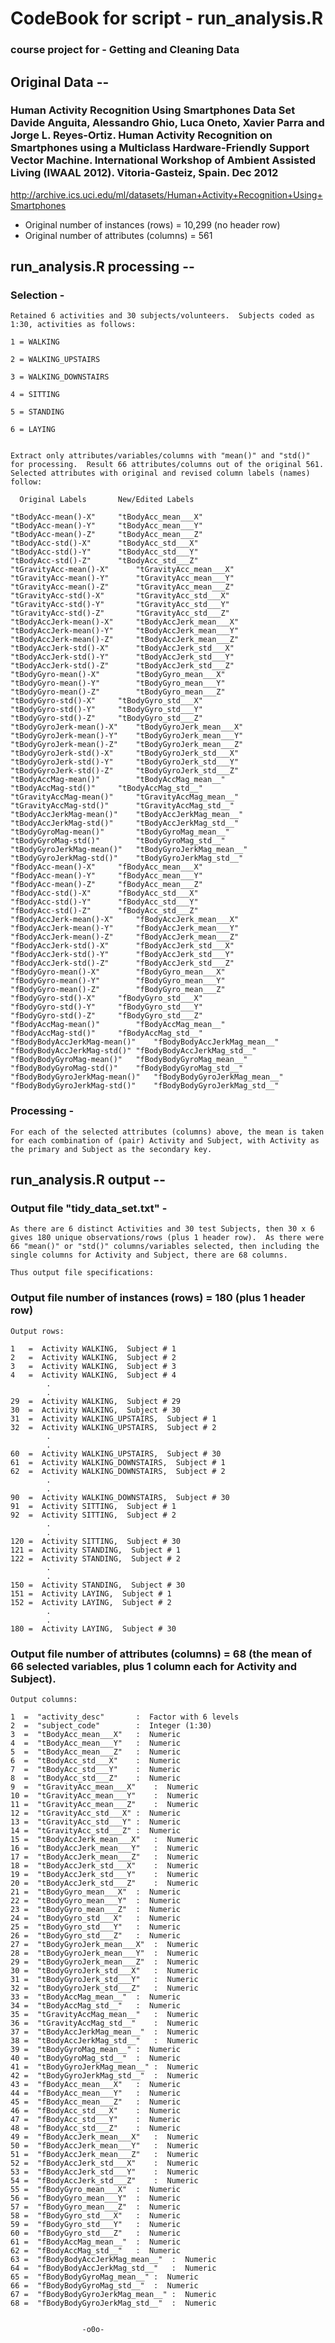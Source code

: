#  CodeBook for script - run_analysis.R 
###  course project for - Getting and Cleaning Data 



##  Original Data  -- 

###  Human Activity Recognition Using Smartphones Data Set 	Davide Anguita, Alessandro Ghio, Luca Oneto, Xavier Parra and Jorge L. Reyes-Ortiz. Human Activity Recognition on Smartphones using a Multiclass Hardware-Friendly Support Vector Machine. International Workshop of Ambient Assisted Living (IWAAL 2012). Vitoria-Gasteiz, Spain. Dec 2012
http://archive.ics.uci.edu/ml/datasets/Human+Activity+Recognition+Using+Smartphones

*  Original number of instances (rows) = 10,299 (no header row) 
*  Original number of attributes (columns) = 561



##  run_analysis.R processing -- 

###  Selection - 

	Retained 6 activities and 30 subjects/volunteers.  Subjects coded as 1:30, activities as follows: 

	1 = WALKING

	2 = WALKING_UPSTAIRS

	3 = WALKING_DOWNSTAIRS

	4 = SITTING

	5 = STANDING

	6 = LAYING


	Extract only attributes/variables/columns with "mean()" and "std()" for processing.  Result 66 attributes/columns out of the original 561.  Selected attributes with original and revised column labels (names) follow: 

	  Original Labels		New/Edited Labels

	"tBodyAcc-mean()-X"		"tBodyAcc_mean___X"
	"tBodyAcc-mean()-Y"		"tBodyAcc_mean___Y"
	"tBodyAcc-mean()-Z"		"tBodyAcc_mean___Z"
	"tBodyAcc-std()-X"		"tBodyAcc_std___X"
	"tBodyAcc-std()-Y"		"tBodyAcc_std___Y"
	"tBodyAcc-std()-Z"		"tBodyAcc_std___Z"
	"tGravityAcc-mean()-X"		"tGravityAcc_mean___X"
	"tGravityAcc-mean()-Y"		"tGravityAcc_mean___Y"
	"tGravityAcc-mean()-Z"		"tGravityAcc_mean___Z"
	"tGravityAcc-std()-X"		"tGravityAcc_std___X"
	"tGravityAcc-std()-Y"		"tGravityAcc_std___Y"
	"tGravityAcc-std()-Z"		"tGravityAcc_std___Z"
	"tBodyAccJerk-mean()-X"		"tBodyAccJerk_mean___X"
	"tBodyAccJerk-mean()-Y"		"tBodyAccJerk_mean___Y"
	"tBodyAccJerk-mean()-Z"		"tBodyAccJerk_mean___Z"
	"tBodyAccJerk-std()-X"		"tBodyAccJerk_std___X"
	"tBodyAccJerk-std()-Y"		"tBodyAccJerk_std___Y"
	"tBodyAccJerk-std()-Z"		"tBodyAccJerk_std___Z"
	"tBodyGyro-mean()-X"		"tBodyGyro_mean___X"
	"tBodyGyro-mean()-Y"		"tBodyGyro_mean___Y"
	"tBodyGyro-mean()-Z"		"tBodyGyro_mean___Z"
	"tBodyGyro-std()-X"		"tBodyGyro_std___X"
	"tBodyGyro-std()-Y"		"tBodyGyro_std___Y"
	"tBodyGyro-std()-Z"		"tBodyGyro_std___Z"
	"tBodyGyroJerk-mean()-X"	"tBodyGyroJerk_mean___X"
	"tBodyGyroJerk-mean()-Y"	"tBodyGyroJerk_mean___Y"
	"tBodyGyroJerk-mean()-Z"	"tBodyGyroJerk_mean___Z"
	"tBodyGyroJerk-std()-X"		"tBodyGyroJerk_std___X"
	"tBodyGyroJerk-std()-Y"		"tBodyGyroJerk_std___Y"
	"tBodyGyroJerk-std()-Z"		"tBodyGyroJerk_std___Z"
	"tBodyAccMag-mean()"		"tBodyAccMag_mean__"
	"tBodyAccMag-std()"		"tBodyAccMag_std__"
	"tGravityAccMag-mean()"		"tGravityAccMag_mean__"
	"tGravityAccMag-std()"		"tGravityAccMag_std__"
	"tBodyAccJerkMag-mean()"	"tBodyAccJerkMag_mean__"
	"tBodyAccJerkMag-std()"		"tBodyAccJerkMag_std__"
	"tBodyGyroMag-mean()"		"tBodyGyroMag_mean__"
	"tBodyGyroMag-std()"		"tBodyGyroMag_std__"
	"tBodyGyroJerkMag-mean()"	"tBodyGyroJerkMag_mean__"
	"tBodyGyroJerkMag-std()"	"tBodyGyroJerkMag_std__"
	"fBodyAcc-mean()-X"		"fBodyAcc_mean___X"
	"fBodyAcc-mean()-Y"		"fBodyAcc_mean___Y"
	"fBodyAcc-mean()-Z"		"fBodyAcc_mean___Z"
	"fBodyAcc-std()-X"		"fBodyAcc_std___X"
	"fBodyAcc-std()-Y"		"fBodyAcc_std___Y"
	"fBodyAcc-std()-Z"		"fBodyAcc_std___Z"
	"fBodyAccJerk-mean()-X"		"fBodyAccJerk_mean___X"
	"fBodyAccJerk-mean()-Y"		"fBodyAccJerk_mean___Y"
	"fBodyAccJerk-mean()-Z"		"fBodyAccJerk_mean___Z"
	"fBodyAccJerk-std()-X"		"fBodyAccJerk_std___X"
	"fBodyAccJerk-std()-Y"		"fBodyAccJerk_std___Y"
	"fBodyAccJerk-std()-Z"		"fBodyAccJerk_std___Z"
	"fBodyGyro-mean()-X"		"fBodyGyro_mean___X"
	"fBodyGyro-mean()-Y"		"fBodyGyro_mean___Y"
	"fBodyGyro-mean()-Z"		"fBodyGyro_mean___Z"
	"fBodyGyro-std()-X"		"fBodyGyro_std___X"
	"fBodyGyro-std()-Y"		"fBodyGyro_std___Y"
	"fBodyGyro-std()-Z"		"fBodyGyro_std___Z"
	"fBodyAccMag-mean()"		"fBodyAccMag_mean__"
	"fBodyAccMag-std()"		"fBodyAccMag_std__"
	"fBodyBodyAccJerkMag-mean()"	"fBodyBodyAccJerkMag_mean__"
	"fBodyBodyAccJerkMag-std()"	"fBodyBodyAccJerkMag_std__"
	"fBodyBodyGyroMag-mean()"	"fBodyBodyGyroMag_mean__"
	"fBodyBodyGyroMag-std()"	"fBodyBodyGyroMag_std__"
	"fBodyBodyGyroJerkMag-mean()"	"fBodyBodyGyroJerkMag_mean__"
	"fBodyBodyGyroJerkMag-std()"	"fBodyBodyGyroJerkMag_std__"


###  Processing - 

	For each of the selected attributes (columns) above, the mean is taken for each combination of (pair) Activity and Subject, with Activity as the primary and Subject as the secondary key. 



##  run_analysis.R output -- 

###  Output file "tidy_data_set.txt" - 

	As there are 6 distinct Activities and 30 test Subjects, then 30 x 6 gives 180 unique observations/rows (plus 1 header row).  As there were 66 "mean()" or "std()" columns/variables selected, then including the single columns for Activity and Subject, there are 68 columns.  

	Thus output file specifications: 

###  Output file number of instances (rows) = 180 (plus 1 header row) 

	Output rows: 

	1   =  Activity WALKING,  Subject # 1
	2   =  Activity WALKING,  Subject # 2
	3   =  Activity WALKING,  Subject # 3
	4   =  Activity WALKING,  Subject # 4
			.
			.
	29  =  Activity WALKING,  Subject # 29
	30  =  Activity WALKING,  Subject # 30
	31  =  Activity WALKING_UPSTAIRS,  Subject # 1
	32  =  Activity WALKING_UPSTAIRS,  Subject # 2
			.
			.
	60  =  Activity WALKING_UPSTAIRS,  Subject # 30
	61  =  Activity WALKING_DOWNSTAIRS,  Subject # 1
	62  =  Activity WALKING_DOWNSTAIRS,  Subject # 2
			.
			.
	90  =  Activity WALKING_DOWNSTAIRS,  Subject # 30
	91  =  Activity SITTING,  Subject # 1
	92  =  Activity SITTING,  Subject # 2
			.
			.
	120 =  Activity SITTING,  Subject # 30
	121 =  Activity STANDING,  Subject # 1
	122 =  Activity STANDING,  Subject # 2
			.
			.
	150 =  Activity STANDING,  Subject # 30
	151 =  Activity LAYING,  Subject # 1
	152 =  Activity LAYING,  Subject # 2
			.
			.
	180 =  Activity LAYING,  Subject # 30


###  Output file number of attributes (columns) = 68 (the mean of 66 selected variables, plus 1 column each for Activity and Subject). 

	Output columns: 

	1  =  "activity_desc"		:  Factor with 6 levels
	2  =  "subject_code"		:  Integer (1:30)
	3  =  "tBodyAcc_mean___X"	:  Numeric
	4  =  "tBodyAcc_mean___Y"	:  Numeric
	5  =  "tBodyAcc_mean___Z"	:  Numeric
	6  =  "tBodyAcc_std___X"	:  Numeric
	7  =  "tBodyAcc_std___Y"	:  Numeric
	8  =  "tBodyAcc_std___Z"	:  Numeric
	9  =  "tGravityAcc_mean___X"	:  Numeric
	10 =  "tGravityAcc_mean___Y"	:  Numeric
	11 =  "tGravityAcc_mean___Z"	:  Numeric
	12 =  "tGravityAcc_std___X"	:  Numeric
	13 =  "tGravityAcc_std___Y"	:  Numeric
	14 =  "tGravityAcc_std___Z"	:  Numeric
	15 =  "tBodyAccJerk_mean___X"	:  Numeric
	16 =  "tBodyAccJerk_mean___Y"	:  Numeric
	17 =  "tBodyAccJerk_mean___Z"	:  Numeric
	18 =  "tBodyAccJerk_std___X"	:  Numeric
	19 =  "tBodyAccJerk_std___Y"	:  Numeric
	20 =  "tBodyAccJerk_std___Z"	:  Numeric
	21 =  "tBodyGyro_mean___X"	:  Numeric
	22 =  "tBodyGyro_mean___Y"	:  Numeric
	23 =  "tBodyGyro_mean___Z"	:  Numeric
	24 =  "tBodyGyro_std___X"	:  Numeric
	25 =  "tBodyGyro_std___Y"	:  Numeric
	26 =  "tBodyGyro_std___Z"	:  Numeric
	27 =  "tBodyGyroJerk_mean___X"	:  Numeric
	28 =  "tBodyGyroJerk_mean___Y"	:  Numeric
	29 =  "tBodyGyroJerk_mean___Z"	:  Numeric
	30 =  "tBodyGyroJerk_std___X"	:  Numeric
	31 =  "tBodyGyroJerk_std___Y"	:  Numeric
	32 =  "tBodyGyroJerk_std___Z"	:  Numeric
	33 =  "tBodyAccMag_mean__"	:  Numeric
	34 =  "tBodyAccMag_std__"	:  Numeric
	35 =  "tGravityAccMag_mean__"	:  Numeric
	36 =  "tGravityAccMag_std__"	:  Numeric
	37 =  "tBodyAccJerkMag_mean__"	:  Numeric
	38 =  "tBodyAccJerkMag_std__"	:  Numeric
	39 =  "tBodyGyroMag_mean__"	:  Numeric
	40 =  "tBodyGyroMag_std__"	:  Numeric
	41 =  "tBodyGyroJerkMag_mean__"	:  Numeric
	42 =  "tBodyGyroJerkMag_std__"	:  Numeric
	43 =  "fBodyAcc_mean___X"	:  Numeric
	44 =  "fBodyAcc_mean___Y"	:  Numeric
	45 =  "fBodyAcc_mean___Z"	:  Numeric
	46 =  "fBodyAcc_std___X"	:  Numeric
	47 =  "fBodyAcc_std___Y"	:  Numeric
	48 =  "fBodyAcc_std___Z"	:  Numeric
	49 =  "fBodyAccJerk_mean___X"	:  Numeric
	50 =  "fBodyAccJerk_mean___Y"	:  Numeric
	51 =  "fBodyAccJerk_mean___Z"	:  Numeric
	52 =  "fBodyAccJerk_std___X"	:  Numeric
	53 =  "fBodyAccJerk_std___Y"	:  Numeric
	54 =  "fBodyAccJerk_std___Z"	:  Numeric
	55 =  "fBodyGyro_mean___X"	:  Numeric
	56 =  "fBodyGyro_mean___Y"	:  Numeric
	57 =  "fBodyGyro_mean___Z"	:  Numeric
	58 =  "fBodyGyro_std___X"	:  Numeric
	59 =  "fBodyGyro_std___Y"	:  Numeric
	60 =  "fBodyGyro_std___Z"	:  Numeric
	61 =  "fBodyAccMag_mean__"	:  Numeric
	62 =  "fBodyAccMag_std__"	:  Numeric
	63 =  "fBodyBodyAccJerkMag_mean__"	:  Numeric
	64 =  "fBodyBodyAccJerkMag_std__"	:  Numeric
	65 =  "fBodyBodyGyroMag_mean__"	:  Numeric
	66 =  "fBodyBodyGyroMag_std__"	:  Numeric
	67 =  "fBodyBodyGyroJerkMag_mean__"	:  Numeric
	68 =  "fBodyBodyGyroJerkMag_std__"	:  Numeric


					-o0o-